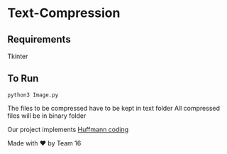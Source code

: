 # Text-Compression

## Requirements
Tkinter

## To Run
`python3 Image.py`

The files to be compressed have to be kept in text folder
All compressed files will be in binary folder

Our project implements [Huffmann coding](https://en.wikipedia.org/wiki/Huffman_coding)

Made with :heart: by Team 16
